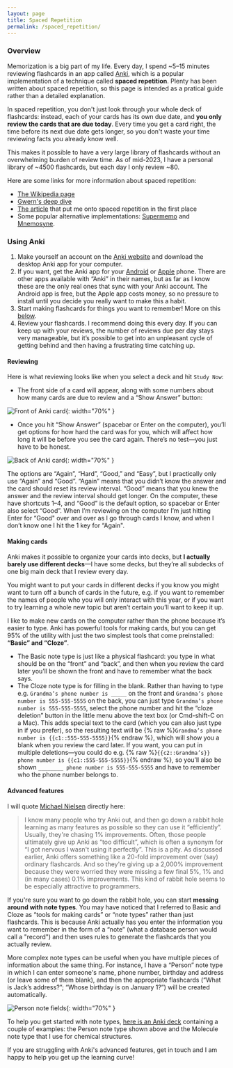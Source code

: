 ```yaml
---
layout: page
title: Spaced Repetition
permalink: /spaced_repetition/
---
```

### Overview
Memorization is a big part of my life. Every day, I spend ~5–15 minutes reviewing flashcards in an app called [Anki](https://apps.ankiweb.net), which is a popular implementation of a technique called **spaced repetition**. Plenty has been written about spaced repetition, so this page is intended as a pratical guide rather than a detailed explanation.

In spaced repetition, you don't just look through your whole deck of flashcards: instead, each of your cards has its own due date, and **you only review the cards that are due today**. Every time you get a card right, the time before its next due date gets longer, so you don't waste your time reviewing facts you already know well.

This makes it possible to have a very large library of flashcards without an overwhelming burden of review time. As of mid-2023, I have a personal library of ~4500 flashcards, but each day I only review ~80.

Here are some links for more information about spaced repetition:
- [The Wikipedia page](https://en.wikipedia.org/wiki/Spaced_repetition)
- [Gwern's deep dive](https://gwern.net/spaced-repetition)
- [The article](https://augmentingcognition.com/ltm) that put me onto spaced repetition in the first place
- Some popular alternative implementations: [Supermemo](https://supermemo.com) and [Mnemosyne](https://mnemosyne-proj.org).

### Using Anki
1. Make yourself an account on the [Anki website](https://apps.ankiweb.net) and download the desktop Anki app for your computer.
2. If you want, get the Anki app for your [Android](https://play.google.com/store/apps/details?id=com.ichi2.anki) or [Apple](https://apps.apple.com/us/app/ankimobile-flashcards/id373493387) phone. There are other apps available with “Anki” in their names, but as far as I know these are the only real ones that sync with your Anki account. The Android app is free, but the Apple app costs money, so no pressure to install until you decide you really want to make this a habit.
3. Start making flashcards for things you want to remember! More on this [below](#making-cards).
4. Review your flashcards. I recommend doing this every day. If you can keep up with your reviews, the number of reviews due per day stays very manageable, but it’s possible to get into an unpleasant cycle of getting behind and then having a frustrating time catching up.

#### Reviewing
Here is what reviewing looks like when you select a deck and hit `Study Now`:
- The front side of a card will appear, along with some numbers about how many cards are due to review and a “Show Answer” button:

![Front of Anki card](../assets/anki_front.png){: width="70%" }

- Once you hit “Show Answer” (spacebar or Enter on the computer), you’ll get options for how hard the card was for you, which will affect how long it will be before you see the card again. There’s no test—you just have to be honest.

![Back of Anki card](../assets/anki_back.png){: width="70%" }

The options are “Again”, “Hard”, “Good,” and “Easy”, but I practically only use “Again” and “Good”. “Again” means that you didn’t know the answer and the card should reset its review interval. “Good” means that you knew the answer and the review interval should get longer. On the computer, these have shortcuts 1–4, and “Good” is the default option, so spacebar or Enter also select “Good”. When I’m reviewing on the computer I’m just hitting Enter for “Good" over and over as I go through cards I know, and when I don’t know one I hit the 1 key for “Again".


#### Making cards
Anki makes it possible to organize your cards into decks, but **I actually barely use different decks**—I have some decks, but they’re all subdecks of one big main deck that I review every day.

You might want to put your cards in different decks if you know you might want to turn off a bunch of cards in the future, e.g. if you want to remember the names of people who you will only interact with this year, or if you want to try learning a whole new topic but aren’t certain you’ll want to keep it up.

I like to make new cards on the computer rather than the phone because it’s easier to type. Anki has powerful tools for making cards, but you can get 95% of the utility with just the two simplest tools that come preinstalled: **“Basic” and “Cloze”**.

- The Basic note type is just like a physical flashcard: you type in what should be on the “front” and “back”, and then when you review the card later you’ll be shown the front and have to remember what the back says.
- The Cloze note type is for filling in the blank. Rather than having to type e.g. `Grandma’s phone number is _____` on the front and `Grandma’s phone number is 555-555-5555` on the back, you can just type `Grandma’s phone number is 555-555-5555`, select the phone number and hit the “cloze deletion” button in the little menu above the text box (or Cmd-shift-C on a Mac). This adds special text to the card (which you can also just type in if you prefer), so the resulting text will be {% raw %}`Grandma’s phone number is {{c1::555-555-5555}}`{% endraw %}, which will show you a blank when you review the card later.
If you want, you can put in multiple deletions—you could do e.g. {% raw %}`{{c2::Grandma’s}} phone number is {{c1::555-555-5555}}`{% endraw %}, so you’ll also be shown `________ phone number is 555-555-5555` and have to remember who the phone number belongs to.


#### Advanced features
I will quote [Michael Nielsen](https://augmentingcognition.com/ltm) directly here:
>I know many people who try Anki out, and then go down a rabbit hole learning as many features as possible so they can use it “efficiently”. Usually, they're chasing 1% improvements. Often, those people ultimately give up Anki as “too difficult”, which is often a synonym for “I got nervous I wasn't using it perfectly”. This is a pity. As discussed earlier, Anki offers something like a 20-fold improvement over (say) ordinary flashcards. And so they're giving up a 2,000% improvement because they were worried they were missing a few final 5%, 1% and (in many cases) 0.1% improvements. This kind of rabbit hole seems to be especially attractive to programmers.

If you're sure you want to go down the rabbit hole, you can start **messing around with note types**. You may have noticed that I referred to Basic and Cloze as “tools for making cards” or “note types” rather than just flashcards. This is because Anki actually has you enter the information you want to remember in the form of a “note” (what a database person would call a "record") and then uses rules to generate the flashcards that you actually review.

More complex note types can be useful when you have multiple pieces of information about the same thing. For instance, I have a “Person” note type in which I can enter someone's name, phone number, birthday and address (or leave some of them blank), and then the appropriate flashcards (“What is Jack’s address?”; “Whose birthday is on January 1?”) will be created automatically.

![Person note fields](../assets/anki_person_fields.png){: width="70%" }

To help you get started with note types, [here is an Anki deck](../assets/note_type_example.apkg) containing a couple of examples: the Person note type shown above and the Molecule note type that I use for  chemical structures.

If you are struggling with Anki's advanced features, get in touch and I am happy to help you get up the learning curve!